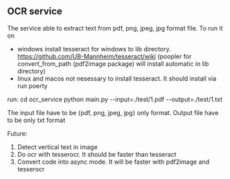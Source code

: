## OCR service 
The service able to extract text from pdf, png, jpeg, jpg format file. To run it on 
- windows
install tesseract for windows to lib directory. https://github.com/UB-Mannheim/tesseract/wiki
(poopler for convert_from_path (pdf2image package) will install automatic in lib directory)
- linux and macos not nesessary to install tesseract. It should install via run poerty

run: 
cd ocr_service
python main.py --input=./test/1.pdf --output=./test/1.txt

The input file have to be {pdf, png, jpeg, jpg} only format. Output file have to be only txt format

Future:
1) Detect vertical text in image
2) Do ocr with tesserocr. It should be faster than tesseract
3) Convert code into async mode. It will be faster with pdf2image and tesserocr


